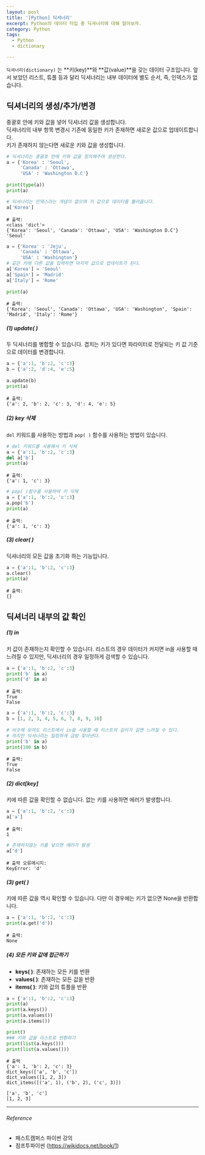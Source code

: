 ```yaml
---
layout: post
title: '[Python] 딕셔너리'
excerpt: Python의 데이터 타입 중 딕셔너리에 대해 알아보자.
category: Python
tags:
  - Python
  - dictionary

---
```




`딕셔너리(dictionary)` 는 **키(key)**와 **값(value)**을 갖는 데이터 구조입니다. 앞서 보았던 리스트, 튜플 등과 달리 딕셔너리는 내부 데이터에 별도 순서, 즉, 인덱스가 없습니다. 



## 딕셔너리의 생성/추가/변경

중괄호 안에 키와 값을 넣어 딕셔너리 값을 생성합니다.<br/>딕셔너리의 내부 항목 변경시 기존에 동일한 키가 존재하면 새로운 값으로 업데이트합니다.<br/>키가 존재하지 않는다면 새로운 키와 값을 생성합니다.

```python
# 딕셔너리는 중괄호 안에 키와 값을 정의해주며 생성한다.
a = {'Korea' : 'Seoul',
     'Canada' : 'Ottawa', 
     'USA' : 'Washington D.C'}
    
print(type(a))
print(a)

# 딕셔너리는 인덱스라는 개념이 없으며 키 값으로 데이터를 불러옵니다.
a['Korea']
```

```
# 출력: 
<class 'dict'>
{'Korea': 'Seoul', 'Canada': 'Ottawa', 'USA': 'Washington D.C'}
'Seoul'
```

```python
a = {'Korea' : 'Jeju',
     'Canada' : 'Ottawa',
     'USA' : 'Washington'}
# 같은 키에 다른 값을 입력하면 마지막 값으로 업데이트가 된다.    
a['Korea'] = 'Seoul' 
a['Spain'] = 'Madrid'
a['Italy'] = 'Rome'
    
print(a)
```

```
# 출력:
{'Korea': 'Seoul', 'Canada': 'Ottawa', 'USA': 'Washington', 'Spain': 'Madrid', 'Italy': 'Rome'}
```



##### (1) update( )

두 딕셔너리를 병합할 수 있습니다. 겹치는 키가 있다면 파라미터로 전달되는 키 값 기준으로 데이터를 변경합니다.

```python
a = {'a':1, 'b':2, 'c':3}
b = {'a':2, 'd':4, 'e':5}
    
a.update(b)
print(a)
```

```
# 출력:
{'a': 2, 'b': 2, 'c': 3, 'd': 4, 'e': 5}
```



##### (2) key 삭제

`del` 키워드를 사용하는 방법과 `pop( )` 함수를 사용하는 방법이 있습니다.

```python
# del 키워드를 사용해서 키 삭제
a = {'a':1, 'b':2, 'c':3}
del a['b']
print(a)
```

```
# 출력:
{'a': 1, 'c': 3}
```

```python
# pop( )함수를 사용하여 키 삭제
a = {'a':1, 'b':2, 'c':3}
a.pop('b')
print(a)
```

```
# 출력:
{'a': 1, 'c': 3}
```



##### (3) clear( )

딕셔너리의 모든 값을 초기화 하는 기능입니다.

```python
a = {'a':1, 'b':2, 'c':3}
a.clear()
print(a)
```

```
# 출력:
{}
```



## 딕셔너리 내부의 값 확인

##### (1) in

키 값이 존재하는지 확인할 수 있습니다. 리스트의 경우 데이터가 커지면 in을 사용할 때 느려질 수 있지만, 딕셔너리의 경우 일정하게 검색할 수 있습니다.

```python
a = {'a':1, 'b':2, 'c':3}
print('b' in a)
print('d' in a)
```

```
# 출력:
True
False
```

```python
a = {'a':1, 'b':2, 'c':3}
b = [1, 2, 3, 4, 5, 6, 7, 8, 9, 10]
    
# 비슷해 보여도 리스트에서 in을 사용할 때 리스트의 길이가 길면 느려질 수 있다. 
# 하지만 딕셔너리는 일정하게 금방 찾아낸다.
print('b' in a)
print(100 in b)
```

```
# 출력:
True
False
```



##### (2) dict[key]

키에 따른 값을 확인할 수 없습니다. 없는 키를 사용하면 에러가 발생합니다.

```python
a = {'a':1, 'b':2, 'c':3}
a['a']
```

```
# 출력: 
1
```

```python
# 존재하지않는 키를 넣으면 에러가 발생
a['d']
```

```
# 출력 오류메시지:
KeyError: 'd'
```



##### (3) get( )

키에 따른 값을 역시 확인할 수 있습니다. 다만 이 경우에는 키가 없으면 None을 반환합니다.

```python
a = {'a':1, 'b':2, 'c':3}
print(a.get('d'))
```

```
# 출력:
None
```



##### (4) 모든 키와 값에 접근하기

- **keys( )**: 존재하는 모든 키를 반환
- **values( )**: 존재하는 모든 값을 반환
- **items( )**: 키와 값의 튜플을 반환

```python
a = {'a':1, 'b':2, 'c':3}
print(a)
print(a.keys())
print(a.values())
print(a.items())

print()
### 키와 값을 리스트로 반환하기
print(list(a.keys()))
print(list(a.values()))
```

```
# 출력
{'a': 1, 'b': 2, 'c': 3}
dict_keys(['a', 'b', 'c'])
dict_values([1, 2, 3])
dict_items([('a', 1), ('b', 2), ('c', 3)])

['a', 'b', 'c']
[1, 2, 3]
```









---------

###### Reference

- 패스트캠퍼스 파이썬 강의
- 점프투파이썬 (https://wikidocs.net/book/1)
